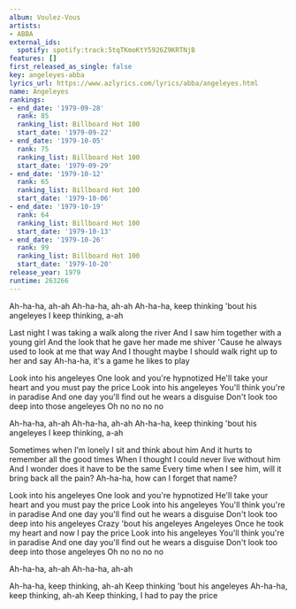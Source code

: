 ```yaml
---
album: Voulez-Vous
artists:
- ABBA
external_ids:
  spotify: spotify:track:5tqTKmoKtY5926Z9KRTNjB
features: []
first_released_as_single: false
key: angeleyes-abba
lyrics_url: https://www.azlyrics.com/lyrics/abba/angeleyes.html
name: Angeleyes
rankings:
- end_date: '1979-09-28'
  rank: 85
  ranking_list: Billboard Hot 100
  start_date: '1979-09-22'
- end_date: '1979-10-05'
  rank: 75
  ranking_list: Billboard Hot 100
  start_date: '1979-09-29'
- end_date: '1979-10-12'
  rank: 65
  ranking_list: Billboard Hot 100
  start_date: '1979-10-06'
- end_date: '1979-10-19'
  rank: 64
  ranking_list: Billboard Hot 100
  start_date: '1979-10-13'
- end_date: '1979-10-26'
  rank: 99
  ranking_list: Billboard Hot 100
  start_date: '1979-10-20'
release_year: 1979
runtime: 263266
---
```

Ah-ha-ha, ah-ah
Ah-ha-ha, ah-ah
Ah-ha-ha, keep thinking 'bout his angeleyes
I keep thinking, a-ah

Last night I was taking a walk along the river
And I saw him together with a young girl
And the look that he gave her made me shiver
'Cause he always used to look at me that way
And I thought maybe I should walk right up to her and say
Ah-ha-ha, it's a game he likes to play

Look into his angeleyes
One look and you're hypnotized
He'll take your heart and you must pay the price
Look into his angeleyes
You'll think you're in paradise
And one day you'll find out he wears a disguise
Don't look too deep into those angeleyes
Oh no no no no

Ah-ha-ha, ah-ah
Ah-ha-ha, ah-ah
Ah-ha-ha, keep thinking 'bout his angeleyes
I keep thinking, a-ah

Sometimes when I'm lonely I sit and think about him
And it hurts to remember all the good times
When I thought I could never live without him
And I wonder does it have to be the same
Every time when I see him, will it bring back all the pain?
Ah-ha-ha, how can I forget that name?

Look into his angeleyes
One look and you're hypnotized
He'll take your heart and you must pay the price
Look into his angeleyes
You'll think you're in paradise
And one day you'll find out he wears a disguise
Don't look too deep into his angeleyes
Crazy 'bout his angeleyes
Angeleyes
Once he took my heart and now I pay the price
Look into his angeleyes
You'll think you're in paradise
And one day you'll find out he wears a disguise
Don't look too deep into those angeleyes
Oh no no no no

Ah-ha-ha, ah-ah
Ah-ha-ha, ah-ah

Ah-ha-ha, keep thinking, ah-ah
Keep thinking 'bout his angeleyes
Ah-ha-ha, keep thinking, ah-ah
Keep thinking, I had to pay the price
